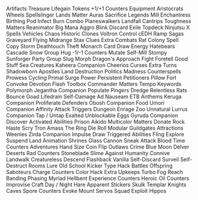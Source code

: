 Artifacts
Treasure
Lifegain
Tokens
+1/+1 Counters
Equipment
Aristocrats
Wheels
Spellslinger
Lands Matter
Auras
Sacrifice
Legends
Mill
Enchantress
Birthing Pod
Infect
Burn
Combo
Planeswalkers
Landfall
Cantrips
Toughness Matters
Reanimator
Big Mana
Aggro
Blink
Discard
Exile
Topdeck
Ninjutsu
X Spells
Vehicles
Chaos
Historic
Clones
Voltron
Control
cEDH
Ramp
Sagas
Graveyard
Flying
Midrange
Stax
Clues
Extra Combats
Rat Colony
Spell Copy
Storm
Deathtouch
Theft
Monarch
Card Draw
Energy
Hatebears
Cascade
Snow
Group Hug
-1/-1 Counters
Mutate
Self-Mill
Stompy
Sunforger
Party
Group Slug
Morph
Dragon's Approach
Fight
Foretell
Good Stuff
Sea Creatures
Kaheera Companion
Cheerios
Curses
Extra Turns
Shadowborn Apostles
Land Destruction
Politics
Madness
Counterspells
Prowess
Cycling
Primal Surge
Power
Persistent Petitioners
Pillow Fort
Convoke
Devotion
Flash
Toolbox
Commander Matters
Tempo
Keywords
Polymorph
Jegantha Companion
Populate
Pingers
Dredge
Relentless Rats
Bounce
Goad
Lifedrain
Self-Damage
Ad Nauseam
ETB
Anthems
Keruga Companion
Proliferate
Defenders
Obosh Companion
Food
Umori Companion
Affinity
Attack Triggers
Dungeon
Enrage
Zoo
Unnatural
Lurrus Companion
Tap / Untap
Exalted
Unblockable
Eggs
Gyruda Companion
Discover
Activated Abilities
Prison
Aikido
Multicolor Matters
Donate
Rock
Haste
Scry
Tron
Amass
The Ring
Die Roll
Modular
Guildgates
Attractions
Weenies
Zirda Companion
Impulse Draw
Triggered Abilities
Fling
Explore
Suspend
Land Animation
Shrines
Glass Cannon
Sneak Attack
Blood
Time Counters
Adventures
Hand Size
Coin Flip
Outlaws
Crime
Blue Moon
Delver
Deserts
Rad Counters
Stoneblade
Slime Against Humanity
Connive
Landwalk
Creatureless
Descend
Flashback
Vanilla
Self-Discard
Surveil
Self-Destruct
Rooms
Lure
Old School
Kicker
Type Hack
Battles
Offspring
Saboteurs
Charge Counters
Color Hack
Extra Upkeeps
Turbo Fog
Reach
Banding
Phasing
Myriad
Hellbent
Experience Counters
Heroic
Oil Counters
Improvise
Craft
Day / Night
Hare Apparent
Stickers
Skulk
Templar Knights
Caves
Spore Counters
Evoke
Mount
Servos
Squad
Exploit
Hippos